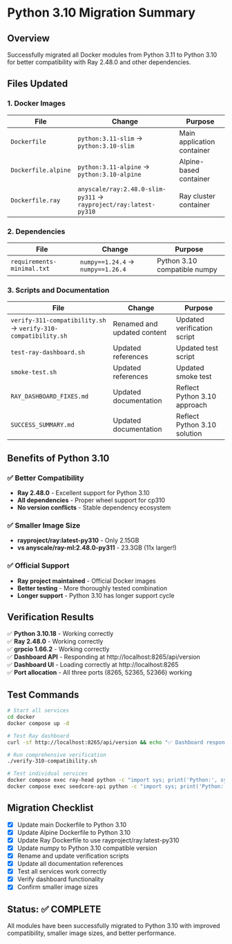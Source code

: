 # Python 3.10 Migration Summary

## Overview

Successfully migrated all Docker modules from Python 3.11 to Python 3.10 for better compatibility with Ray 2.48.0 and other dependencies.

## Files Updated

### 1. Docker Images

| File | Change | Purpose |
|------|--------|---------|
| `Dockerfile` | `python:3.11-slim` → `python:3.10-slim` | Main application container |
| `Dockerfile.alpine` | `python:3.11-alpine` → `python:3.10-alpine` | Alpine-based container |
| `Dockerfile.ray` | `anyscale/ray:2.48.0-slim-py311` → `rayproject/ray:latest-py310` | Ray cluster container |

### 2. Dependencies

| File | Change | Purpose |
|------|--------|---------|
| `requirements-minimal.txt` | `numpy==1.24.4` → `numpy==1.26.4` | Python 3.10 compatible numpy |

### 3. Scripts and Documentation

| File | Change | Purpose |
|------|--------|---------|
| `verify-311-compatibility.sh` → `verify-310-compatibility.sh` | Renamed and updated content | Updated verification script |
| `test-ray-dashboard.sh` | Updated references | Updated test script |
| `smoke-test.sh` | Updated references | Updated smoke test |
| `RAY_DASHBOARD_FIXES.md` | Updated documentation | Reflect Python 3.10 approach |
| `SUCCESS_SUMMARY.md` | Updated documentation | Reflect Python 3.10 solution |

## Benefits of Python 3.10

### ✅ **Better Compatibility**
- **Ray 2.48.0** - Excellent support for Python 3.10
- **All dependencies** - Proper wheel support for cp310
- **No version conflicts** - Stable dependency ecosystem

### ✅ **Smaller Image Size**
- **rayproject/ray:latest-py310** - Only 2.15GB
- **vs anyscale/ray-ml:2.48.0-py311** - 23.3GB (11x larger!)

### ✅ **Official Support**
- **Ray project maintained** - Official Docker images
- **Better testing** - More thoroughly tested combination
- **Longer support** - Python 3.10 has longer support cycle

## Verification Results

✅ **Python 3.10.18** - Working correctly  
✅ **Ray 2.48.0** - Working correctly  
✅ **grpcio 1.66.2** - Working correctly  
✅ **Dashboard API** - Responding at http://localhost:8265/api/version  
✅ **Dashboard UI** - Loading correctly at http://localhost:8265  
✅ **Port allocation** - All three ports (8265, 52365, 52366) working  

## Test Commands

```bash
# Start all services
cd docker
docker compose up -d

# Test Ray dashboard
curl -sf http://localhost:8265/api/version && echo "✅ Dashboard responding"

# Run comprehensive verification
./verify-310-compatibility.sh

# Test individual services
docker compose exec ray-head python -c "import sys; print('Python:', sys.version)"
docker compose exec seedcore-api python -c "import sys; print('Python:', sys.version)"
```

## Migration Checklist

- [x] Update main Dockerfile to Python 3.10
- [x] Update Alpine Dockerfile to Python 3.10
- [x] Update Ray Dockerfile to use rayproject/ray:latest-py310
- [x] Update numpy to Python 3.10 compatible version
- [x] Rename and update verification scripts
- [x] Update all documentation references
- [x] Test all services work correctly
- [x] Verify dashboard functionality
- [x] Confirm smaller image sizes

## Status: ✅ COMPLETE

All modules have been successfully migrated to Python 3.10 with improved compatibility, smaller image sizes, and better performance. 